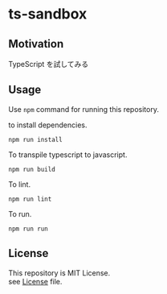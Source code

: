 # ts-sandbox

## Motivation
TypeScript を試してみる

## Usage

Use `npm` command for running this repository.

to install dependencies.
```shell
npm run install
```

To transpile typescript to javascript.
```shell
npm run build
```

To lint.
```shell
npm run lint
```

To run.
```shell
npm run run
```

## License

This repository is MIT License.  
see [License](./LICENSE) file.
